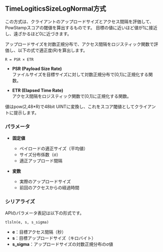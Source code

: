 









## TimeLogiticsSizeLogNormal方式

この方式は、クライアントのアップロードサイズとアクセス間隔を評価して、PowStampスコアの閾値を算出するものです。
目標の値に近いほど値が1に接近し、遠ざかるほど0に近づきます。


アップロードサイズを対数正規分布で、アクセス間隔をロジスティック関数で評価し、以下の式で適正度(R)を算出します。

```
R = PSR × ETR
```

- **PSR (Payload Size Rate)**  
  ファイルサイズを目標サイズに対して対数正規分布で[0,1]に正規化する関数。

- **ETR (Elapsed Time Rate)**  
  アクセス間隔をロジスティック関数で[0,1]に正規化する関数。



値はpow(2,48*R)で48bit UINTに変換し、これをスコア閾値としてクライアントに提示します。



### パラメータ

- **固定値**

  - ペイロードの適正サイズ（平均値）
  - サイズ分布係数（σ）
  - 適正アップロード間隔

- **変数**

  - 実際のアップロードサイズ
  - 前回のアクセスからの経過時間

### シリアライズ

APIのパラメータ表記は以下の形式です。

```
tlsln(e, s, s_sigma)
```

- **e**：目標アクセス間隔（秒）
- **s**：目標アップロードサイズ（キロバイト）
- **s\_sigma**：アップロードサイズの対数正規分布のσ値


